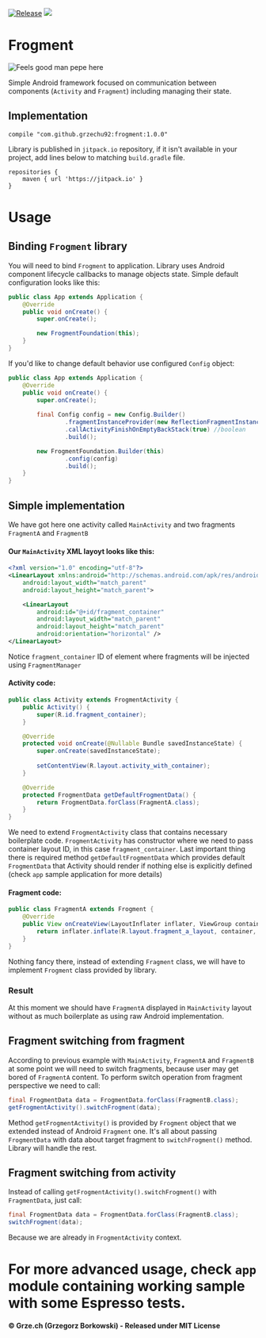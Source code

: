[![Release](https://jitpack.io/v/grzechu92/frogment.svg)](https://jitpack.io/#grzechu92/frogment)
[![](https://jitpack.io/v/grzechu92/frogment/month.svg)](https://jitpack.io/#grzechu92/frogment)

# Frogment

![Feels good man pepe here](http://i0.kym-cdn.com/entries/icons/original/000/000/142/feelsgoodman.png)

Simple Android framework focused on communication between components (`Activity` and `Fragment`) including managing their state.

## Implementation

```
compile "com.github.grzechu92:frogment:1.0.0"
```

Library is published in `jitpack.io` repository, if it isn't available in your project, add lines below to matching `build.gradle` file.

```
repositories {
    maven { url 'https://jitpack.io' }
}
```

# Usage

## Binding `Frogment` library

You will need to bind `Frogment` to application. Library uses Android component lifecycle callbacks to manage objects state. Simple default configuration looks like this:

```java
public class App extends Application {
    @Override
    public void onCreate() {
        super.onCreate();

        new FrogmentFoundation(this);
    }
}
```

If you'd like to change default behavior use configured `Config` object:

```java
public class App extends Application {
    @Override
    public void onCreate() {
        super.onCreate();
        
        final Config config = new Config.Builder()
                .fragmentInstanceProvider(new ReflectionFragmentInstanceProvider()) //any class implementing FragmentInstanceProvider interface
                .callActivityFinishOnEmptyBackStack(true) //boolean
                .build();

        new FrogmentFoundation.Builder(this)
                .config(config)
                .build();
    }
}
```

## Simple implementation

We have got here one activity called `MainActivity` and two fragments `FragmentA` and `FragmentB`

#### Our `MainActivity` XML layoyt looks like this:

```xml
<?xml version="1.0" encoding="utf-8"?>
<LinearLayout xmlns:android="http://schemas.android.com/apk/res/android"
    android:layout_width="match_parent"
    android:layout_height="match_parent">

    <LinearLayout
        android:id="@+id/fragment_container"
        android:layout_width="match_parent"
        android:layout_height="match_parent"
        android:orientation="horizontal" />
</LinearLayout>
```

Notice `fragment_container` ID of element where fragments will be injected using `FragmentManager`

#### Activity code:

```java
public class Activity extends FrogmentActivity {
    public Activity() {
        super(R.id.fragment_container);
    }

    @Override
    protected void onCreate(@Nullable Bundle savedInstanceState) {
        super.onCreate(savedInstanceState);
    
        setContentView(R.layout.activity_with_container);
    }

    @Override
    protected FrogmentData getDefaultFrogmentData() {
        return FrogmentData.forClass(FragmentA.class);
    }
}
```

We need to extend `FrogmentActivity` class that contains necessary boilerplate code. `FrogmentActivity` has constructor where we need to pass container layout ID, in this case `fragment_container`. Last important thing there is required method `getDefaultFrogmentData` which provides default `FrogmentData` that Activity should render if nothing else is explicitly defined (check `app` sample application for more details)

#### Fragment code:

```java
public class FragmentA extends Frogment {
    @Override
    public View onCreateView(LayoutInflater inflater, ViewGroup container, Bundle savedInstanceState) {
        return inflater.inflate(R.layout.fragment_a_layout, container, false);
    }
}
```

Nothing fancy there, instead of extending `Fragment` class, we will have to implement `Frogment` class provided by library.

### Result

At this moment we should have `FragmentA` displayed in `MainActivity` layout without as much boilerplate as using raw Android implementation.

## Fragment switching from fragment

According to previous example with `MainActivity`, `FragmentA` and `FragmentB` at some point we will need to switch fragments, because user may get bored of `FragmentA` content. To perform switch operation from fragment perspective we need to call:

```java
final FrogmentData data = FrogmentData.forClass(FragmentB.class);
getFrogmentActivity().switchFrogment(data);
```

Method `getFrogmentActivity()` is provided by `Frogment` object that we extended instead of Android `Fragment` one. It's all about passing `FrogmentData` with data about target fragment to `switchFrogment()` method. Library will handle the rest.

## Fragment switching from activity

Instead of calling `getFrogmentActivity().switchFrogment()` with `FragmentData`, just call:

```java
final FrogmentData data = FrogmentData.forClass(FragmentB.class);
switchFrogment(data);
```

Because we are already in `FrogmentActivity` context.

# For more advanced usage, check `app` module containing working sample with some Espresso tests.

#### &copy; Grze.ch (Grzegorz Borkowski) - Released under MIT License